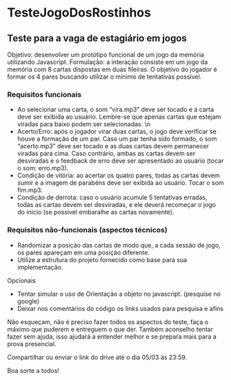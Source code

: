 # TesteJogoDosRostinhos
## Teste para a vaga de estagiário em jogos

Objetivo: desenvolver um protótipo funcional de um jogo da memória utilizando Javascript. 
Formulação: a interação consiste em um jogo da memória com 8 cartas dispostas em duas fileiras. O objetivo do jogador é formar os 4 pares buscando utilizar o mínimo de tentativas possível. 

### Requisitos funcionais 
* Ao selecionar uma carta, o som “vira.mp3” deve ser tocado e a carta deve ser exibida ao usuário. Lembre-se que apenas cartas que estejam viradas para baixo podem ser selecionadas. \n
* Acerto/Erro: após o jogador virar duas cartas, o jogo deve verificar se houve a formação de um par. Caso um par tenha sido formado, o som “acerto.mp3” deve ser tocado e as duas cartas devem permanecer viradas para cima. Caso contrário, ambas as cartas devem ser desviradas e o feedback de erro deve ser apresentado ao usuário (tocar o som: erro.mp3). 
* Condição de vitória: ao acertar os quatro pares, todas as cartas devem sumir e a imagem de parabéns deve ser exibida ao usuário. Tocar o som fim.mp3. 
* Condição de derrota: caso o usuário acumule 5 tentativas erradas, todas as cartas devem ser desviradas, e ele deverá recomeçar o jogo do início (se possivel embaralhe as cartas novamente). 

### Requisitos não-funcionais (aspectos técnicos) 
* Randomizar a posição das cartas de modo que, a cada sessão de jogo, os pares apareçam em uma posição diferente. 
* Utilize a estrutura do projeto fornecido como base para sua implementação. 

Opcionais
* Tentar simular o uso de Orientação a objeto no javascript. (pesquise no google)
* Deixar nos comentários do código os links usados para pesquisa e afins

Não esqueçam, não é preciso fazer todos os aspectos do teste, faça o máximo que puderem e entreguem o que der. Também aconselho tentar fazer sem ajuda, isso ajudará a entender melhor e se prepara mais para a prova presencial.

Compartilhar ou enviar o link do drive até o dia 05/03 às 23:59.



Boa sorte a todos!

